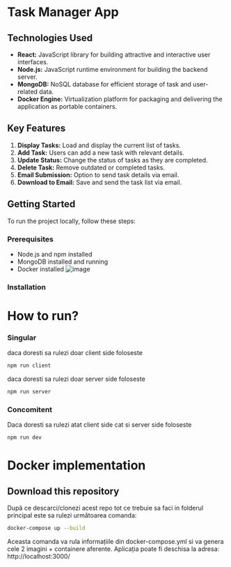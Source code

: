 # Task Manager App

## Technologies Used
- **React:** JavaScript library for building attractive and interactive user interfaces.
- **Node.js:** JavaScript runtime environment for building the backend server.
- **MongoDB:** NoSQL database for efficient storage of task and user-related data.
- **Docker Engine:** Virtualization platform for packaging and delivering the application as portable containers.

## Key Features
1. **Display Tasks:** Load and display the current list of tasks.
2. **Add Task:** Users can add a new task with relevant details.
3. **Update Status:** Change the status of tasks as they are completed.
4. **Delete Task:** Remove outdated or completed tasks.
5. **Email Submission:** Option to send task details via email.
6. **Download to Email:** Save and send the task list via email.

## Getting Started
To run the project locally, follow these steps:

### Prerequisites
- Node.js and npm installed
- MongoDB installed and running
- Docker installed
![image](https://github.com/bogdanserban3105/Docker_PM_App/assets/114236989/9d3f5c3f-649e-442e-be48-0b7da79f36dc)

### Installation
# How to run?
### Singular
daca doresti sa rulezi doar client side foloseste
```bash
npm run client
```
daca doresti sa rulezi doar server side foloseste
```bash
npm run server
```
### Concomitent
Daca doresti sa rulezi atat client side cat si server side foloseste
```bash
npm run dev
```
# Docker implementation
## Download this repository
După ce descarci/clonezi acest repo tot ce trebuie sa faci in folderul principal este sa rulezi următoarea comanda:
```bash
docker-compose up --build
```
Aceasta comanda va rula informațiile din docker-compose.yml si va genera cele 2 imagini + containere aferente.
Aplicația poate fi deschisa la adresa:
http://localhost:3000/
